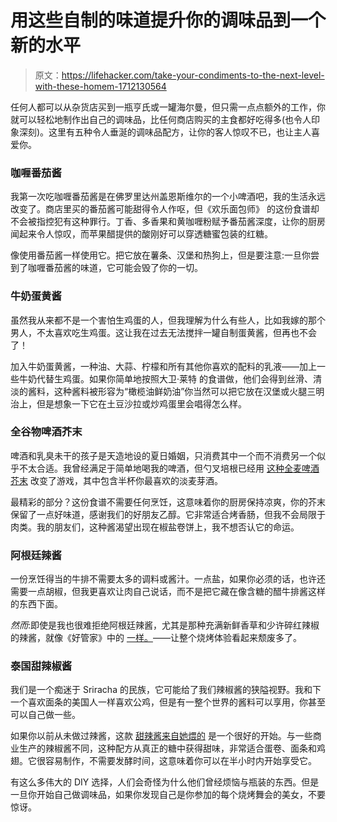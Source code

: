 # 用这些自制的味道提升你的调味品到一个新的水平

> 原文：<https://lifehacker.com/take-your-condiments-to-the-next-level-with-these-homem-1712130564>

任何人都可以从杂货店买到一瓶亨氏或一罐海尔曼，但只需一点点额外的工作，你就可以轻松地制作出自己的调味品，比任何商店购买的主食都好吃得多(也令人印象深刻)。这里有五种令人垂涎的调味品配方，让你的客人惊叹不已，也让主人喜爱你。

### 咖喱番茄酱



我第一次吃咖喱番茄酱是在佛罗里达州盖恩斯维尔的一个小啤酒吧，我的生活永远改变了。商店里买的番茄酱可能甜得令人作呕，但《欢乐面包师》 的这份食谱却不会被指控犯有这种罪行。丁香、多香果和黄咖喱粉赋予番茄酱深度，让你的厨房闻起来令人惊叹，而苹果醋提供的酸刚好可以穿透糖蜜包装的红糖。

像使用番茄酱一样使用它。把它放在薯条、汉堡和热狗上，但是要注意:一旦你尝到了咖喱番茄酱的味道，它可能会毁了你的一切。

### 牛奶蛋黄酱

虽然我从来都不是一个害怕生鸡蛋的人，但我理解为什么有些人，比如我嫁的那个男人，不太喜欢吃生鸡蛋。这让我在过去无法搅拌一罐自制蛋黄酱，但再也不会了！

加入牛奶蛋黄酱，一种油、大蒜、柠檬和所有其他你喜欢的配料的乳液——加上一些牛奶代替生鸡蛋。如果你简单地按照大卫·莱特 的食谱做，他们会得到丝滑、清淡的酱料，这种酱料被形容为“橄榄油鲜奶油”你当然可以把它放在汉堡或火腿三明治上，但是想象一下它在土豆沙拉或炒鸡蛋里会唱得怎么样。

### 全谷物啤酒芥末

啤酒和乳臭未干的孩子是天造地设的夏日婚姻，只消费其中一个而不消费另一个似乎不太合适。我曾经满足于简单地喝我的啤酒，但勺叉培根已经用 [这种全麦啤酒芥末](http://www.spoonforkbacon.com/2014/09/whole-grain-beer-mustard/) 改变了游戏，其中包含半杯你最喜欢的淡麦芽酒。

最精彩的部分？这份食谱不需要任何烹饪，这意味着你的厨房保持凉爽，你的芥末保留了一点好味道，感谢我们的好朋友乙醇。它非常适合烤香肠，但我不会局限于肉类。我的朋友们，这种酱渴望出现在椒盐卷饼上，我不想否认它的命运。

### 阿根廷辣酱

一份烹饪得当的牛排不需要太多的调料或酱汁。一点盐，如果你必须的话，也许还需要一点胡椒，但我更喜欢让肉自己说话，而不是把它藏在像含糖的醋牛排酱这样的东西下面。

*然而*:即使是我也很难拒绝阿根廷辣酱，尤其是那种充满新鲜香草和少许碎红辣椒的辣酱，就像《好管家》中的 [一样。](http://www.goodhousekeeping.com/food-recipes/a11027/steak-argentine-herb-sauce-recipe-ghk0611/?click=recipe_sr)——让整个烧烤体验看起来颓废多了。

### 泰国甜辣椒酱

我们是一个痴迷于 Sriracha 的民族，它可能给了我们辣椒酱的狭隘视野。我和下一个喜欢面条的美国人一样喜欢公鸡，但是有一整个世界的酱料可以享用，你甚至可以自己做一些。

如果你以前从未做过辣酱，这款 [甜辣酱来自她煨的](http://shesimmers.com/2009/02/how-to-make-thai-sweet-chili-dipping.html) 是一个很好的开始。与一些商业生产的辣椒酱不同，这种配方从真正的糖中获得甜味，非常适合蛋卷、面条和鸡翅。它很容易制作，不需要发酵时间，这意味着你可以在半小时内开始享受它。

有这么多伟大的 DIY 选择，人们会奇怪为什么他们曾经烦恼与瓶装的东西。但是一旦你开始自己做调味品，如果你发现自己是你参加的每个烧烤舞会的美女，不要惊讶。